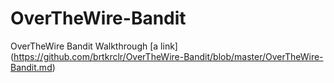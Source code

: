 # OverTheWire-Bandit
OverTheWire Bandit Walkthrough
[a link] (https://github.com/brtkrclr/OverTheWire-Bandit/blob/master/OverTheWire-Bandit.md)

